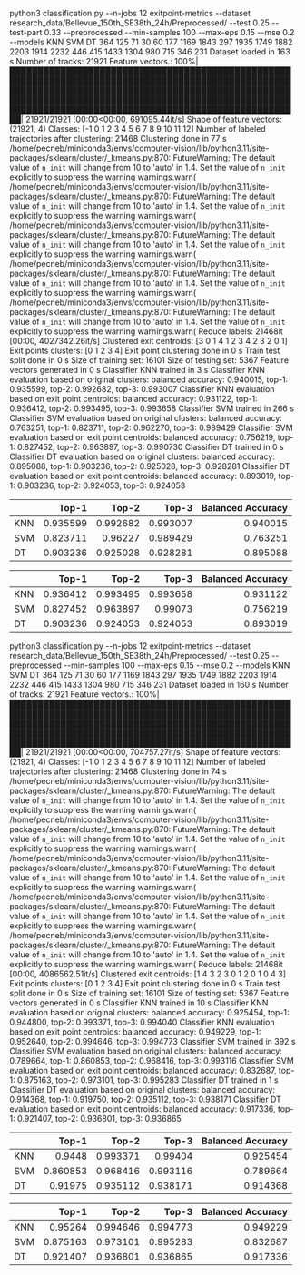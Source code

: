 python3 classification.py --n-jobs 12 exitpoint-metrics --dataset research_data/Bellevue_150th_SE38th_24h/Preprocessed/ --test 0.25 --test-part 0.33 --preprocessed --min-samples 100 --max-eps 0.15 --mse 0.2 --models KNN SVM DT
364
125
71
30
60
177
1169
1843
297
1935
1749
1882
2203
1914
2232
446
415
1433
1304
980
715
346
231
Dataset loaded in 163 s
Number of tracks: 21921
Feature vectors.: 100%|████████████████████████████████████████████████████████████████████████████████████████████████████████████████████████████████████████████████████████████████████████████████████████████████████████████████████████████████████████████████████████████| 21921/21921 [00:00<00:00, 691095.44it/s]
Shape of feature vectors: (21921, 4)
Classes: [-1  0  1  2  3  4  5  6  7  8  9 10 11 12]
Number of labeled trajectories after clustering: 21468
Clustering done in 77 s
/home/pecneb/miniconda3/envs/computer-vision/lib/python3.11/site-packages/sklearn/cluster/_kmeans.py:870: FutureWarning: The default value of `n_init` will change from 10 to 'auto' in 1.4. Set the value of `n_init` explicitly to suppress the warning
  warnings.warn(
/home/pecneb/miniconda3/envs/computer-vision/lib/python3.11/site-packages/sklearn/cluster/_kmeans.py:870: FutureWarning: The default value of `n_init` will change from 10 to 'auto' in 1.4. Set the value of `n_init` explicitly to suppress the warning
  warnings.warn(
/home/pecneb/miniconda3/envs/computer-vision/lib/python3.11/site-packages/sklearn/cluster/_kmeans.py:870: FutureWarning: The default value of `n_init` will change from 10 to 'auto' in 1.4. Set the value of `n_init` explicitly to suppress the warning
  warnings.warn(
/home/pecneb/miniconda3/envs/computer-vision/lib/python3.11/site-packages/sklearn/cluster/_kmeans.py:870: FutureWarning: The default value of `n_init` will change from 10 to 'auto' in 1.4. Set the value of `n_init` explicitly to suppress the warning
  warnings.warn(
/home/pecneb/miniconda3/envs/computer-vision/lib/python3.11/site-packages/sklearn/cluster/_kmeans.py:870: FutureWarning: The default value of `n_init` will change from 10 to 'auto' in 1.4. Set the value of `n_init` explicitly to suppress the warning
  warnings.warn(
Reduce labels: 21468it [00:00, 4027342.26it/s]
Clustered exit centroids: [3 0 1 4 1 2 3 4 2 3 2 0 1]
Exit points clusters: [0 1 2 3 4]
Exit point clustering done in 0 s
Train test split done in 0 s
Size of training set: 16101
Size of testing set: 5367
Feature vectors generated in 0 s
Classifier KNN trained in 3 s
Classifier KNN evaluation based on original clusters: balanced accuracy: 0.940015, top-1: 0.935599, top-2: 0.992682, top-3: 0.993007
Classifier KNN evaluation based on exit point centroids: balanced accuracy: 0.931122, top-1: 0.936412, top-2: 0.993495, top-3: 0.993658
Classifier SVM trained in 266 s
Classifier SVM evaluation based on original clusters: balanced accuracy: 0.763251, top-1: 0.823711, top-2: 0.962270, top-3: 0.989429
Classifier SVM evaluation based on exit point centroids: balanced accuracy: 0.756219, top-1: 0.827452, top-2: 0.963897, top-3: 0.990730
Classifier DT trained in 0 s
Classifier DT evaluation based on original clusters: balanced accuracy: 0.895088, top-1: 0.903236, top-2: 0.925028, top-3: 0.928281
Classifier DT evaluation based on exit point centroids: balanced accuracy: 0.893019, top-1: 0.903236, top-2: 0.924053, top-3: 0.924053

|     |    Top-1 |    Top-2 |    Top-3 |   Balanced Accuracy |
|:----|---------:|---------:|---------:|--------------------:|
| KNN | 0.935599 | 0.992682 | 0.993007 |            0.940015 |
| SVM | 0.823711 | 0.96227  | 0.989429 |            0.763251 |
| DT  | 0.903236 | 0.925028 | 0.928281 |            0.895088 |

|     |    Top-1 |    Top-2 |    Top-3 |   Balanced Accuracy |
|:----|---------:|---------:|---------:|--------------------:|
| KNN | 0.936412 | 0.993495 | 0.993658 |            0.931122 |
| SVM | 0.827452 | 0.963897 | 0.99073  |            0.756219 |
| DT  | 0.903236 | 0.924053 | 0.924053 |            0.893019 |

python3 classification.py --n-jobs 12 exitpoint-metrics --dataset research_data/Bellevue_150th_SE38th_24h/Preprocessed/ --test 0.25 --preprocessed --min-samples 100 --max-eps 0.15 --mse 0.2 --models KNN SVM DT
364
125
71
30
60
177
1169
1843
297
1935
1749
1882
2203
1914
2232
446
415
1433
1304
980
715
346
231
Dataset loaded in 160 s
Number of tracks: 21921
Feature vectors.: 100%|████████████████████████████████████████████████████████████████████████████████████████████████████████████████████████████████████████████████████████████████████████████████████████████████████████████████████████████████████████████████████████████| 21921/21921 [00:00<00:00, 704757.27it/s]
Shape of feature vectors: (21921, 4)
Classes: [-1  0  1  2  3  4  5  6  7  8  9 10 11 12]
Number of labeled trajectories after clustering: 21468
Clustering done in 74 s
/home/pecneb/miniconda3/envs/computer-vision/lib/python3.11/site-packages/sklearn/cluster/_kmeans.py:870: FutureWarning: The default value of `n_init` will change from 10 to 'auto' in 1.4. Set the value of `n_init` explicitly to suppress the warning
  warnings.warn(
/home/pecneb/miniconda3/envs/computer-vision/lib/python3.11/site-packages/sklearn/cluster/_kmeans.py:870: FutureWarning: The default value of `n_init` will change from 10 to 'auto' in 1.4. Set the value of `n_init` explicitly to suppress the warning
  warnings.warn(
/home/pecneb/miniconda3/envs/computer-vision/lib/python3.11/site-packages/sklearn/cluster/_kmeans.py:870: FutureWarning: The default value of `n_init` will change from 10 to 'auto' in 1.4. Set the value of `n_init` explicitly to suppress the warning
  warnings.warn(
/home/pecneb/miniconda3/envs/computer-vision/lib/python3.11/site-packages/sklearn/cluster/_kmeans.py:870: FutureWarning: The default value of `n_init` will change from 10 to 'auto' in 1.4. Set the value of `n_init` explicitly to suppress the warning
  warnings.warn(
/home/pecneb/miniconda3/envs/computer-vision/lib/python3.11/site-packages/sklearn/cluster/_kmeans.py:870: FutureWarning: The default value of `n_init` will change from 10 to 'auto' in 1.4. Set the value of `n_init` explicitly to suppress the warning
  warnings.warn(
Reduce labels: 21468it [00:00, 4086562.51it/s]
Clustered exit centroids: [1 4 3 2 3 0 1 2 0 1 0 4 3]
Exit points clusters: [0 1 2 3 4]
Exit point clustering done in 0 s
Train test split done in 0 s
Size of training set: 16101
Size of testing set: 5367
Feature vectors generated in 0 s
Classifier KNN trained in 10 s
Classifier KNN evaluation based on original clusters: balanced accuracy: 0.925454, top-1: 0.944800, top-2: 0.993371, top-3: 0.994040
Classifier KNN evaluation based on exit point centroids: balanced accuracy: 0.949229, top-1: 0.952640, top-2: 0.994646, top-3: 0.994773
Classifier SVM trained in 392 s
Classifier SVM evaluation based on original clusters: balanced accuracy: 0.789664, top-1: 0.860853, top-2: 0.968416, top-3: 0.993116
Classifier SVM evaluation based on exit point centroids: balanced accuracy: 0.832687, top-1: 0.875163, top-2: 0.973101, top-3: 0.995283
Classifier DT trained in 1 s
Classifier DT evaluation based on original clusters: balanced accuracy: 0.914368, top-1: 0.919750, top-2: 0.935112, top-3: 0.938171
Classifier DT evaluation based on exit point centroids: balanced accuracy: 0.917336, top-1: 0.921407, top-2: 0.936801, top-3: 0.936865

|     |    Top-1 |    Top-2 |    Top-3 |   Balanced Accuracy |
|:----|---------:|---------:|---------:|--------------------:|
| KNN | 0.9448   | 0.993371 | 0.99404  |            0.925454 |
| SVM | 0.860853 | 0.968416 | 0.993116 |            0.789664 |
| DT  | 0.91975  | 0.935112 | 0.938171 |            0.914368 |

|     |    Top-1 |    Top-2 |    Top-3 |   Balanced Accuracy |
|:----|---------:|---------:|---------:|--------------------:|
| KNN | 0.95264  | 0.994646 | 0.994773 |            0.949229 |
| SVM | 0.875163 | 0.973101 | 0.995283 |            0.832687 |
| DT  | 0.921407 | 0.936801 | 0.936865 |            0.917336 |
